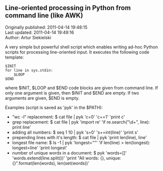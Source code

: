 ## Line-oriented processing in Python from command line (like AWK)  
Originally published: 2011-04-14 19:48:15  
Last updated: 2011-04-14 19:49:16  
Author: Artur Siekielski  
  
A very simple but powerful shell script which enables writing ad-hoc Python scripts for processing line-oriented input. It executes the following code template:

    $INIT
    for line in sys.stdin:
        $LOOP
    $END

where $INIT, $LOOP and $END code blocks are given from command line. If only one argument is given, then $INIT and $END are empty. If two arguments are given, $END is empty.

Examples (script is saved as 'pyk' in the $PATH):

* "wc -l" replacement:
    $ cat file | pyk 'c=0' 'c+=1' 'print c'
* grep replacement:
    $ cat file | pyk 'import re' 'if re.search("\d+", line): print line'
* adding all numbers:
    $ seq 1 10 | pyk 's=0' 's+=int(line)' 'print s'
* prepending lines with it's length:
    $ cat file | pyk 'print len(line), line'
* longest file name:
    $ ls -1 | pyk 'longest=""' 'if len(line) > len(longest): longest=line' 'print longest'
* number of unique words in a document:
    $ pyk 'words=[]' 'words.extend(line.split())' 'print "All words: {}, unique: {}".format(len(words), len(set(words))'
